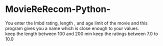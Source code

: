 # MovieReRecom-Python-
You enter the Imbd rating, length , and age limit of the movie  and this program gives you a name which is close enough to your values.  
keep the length between 100 and 200 min
keep the ratings between 7.0 to 10.0
